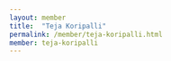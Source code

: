 ```yaml
---
layout: member
title:  "Teja Koripalli"
permalink: /member/teja-koripalli.html
member: teja-koripalli
---
```

